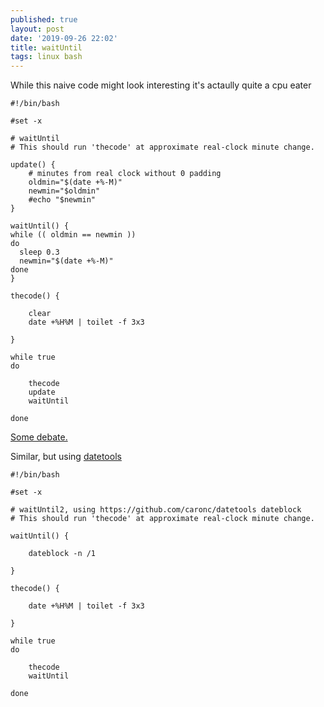 ```yaml
---
published: true
layout: post
date: '2019-09-26 22:02'
title: waitUntil
tags: linux bash 
---
```

While this naive code might look interesting it's actaully quite a cpu eater

    #!/bin/bash

    #set -x

    # waitUntil
    # This should run 'thecode' at approximate real-clock minute change.

    update() {
        # minutes from real clock without 0 padding
        oldmin="$(date +%-M)"
        newmin="$oldmin"
        #echo "$newmin"
    }

    waitUntil() {
    while (( oldmin == newmin ))
    do
      sleep 0.3
      newmin="$(date +%-M)"
    done
    }

    thecode() {

        clear
        date +%H%M | toilet -f 3x3
        
    }

    while true
    do

        thecode
        update
        waitUntil

    done

[Some debate.](https://forums.bunsenlabs.org/viewtopic.php?pid=91342)

Similar, but using [datetools](https://github.com/caronc/datetools)

    #!/bin/bash

    #set -x

    # waitUntil2, using https://github.com/caronc/datetools dateblock
    # This should run 'thecode' at approximate real-clock minute change.

    waitUntil() {

        dateblock -n /1

    }

    thecode() {

        date +%H%M | toilet -f 3x3
        
    }

    while true
    do

        thecode
        waitUntil

    done

